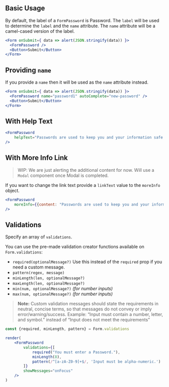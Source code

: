 ## Basic Usage

By default, the label of a `FormPassword` is Password.
The `label` will be used to determine the `label` and the `name` attribute.
The `name` attribute will be a camel-cased version of the label.

```jsx
<Form onSubmit={ data => alert(JSON.stringify(data)) }>
  <FormPassword />
  <Button>Submit</Button>
</Form>
```

## Providing `name`

If you provide a `name` then it will be used as the `name` attribute instead.

```jsx
<Form onSubmit={ data => alert(JSON.stringify(data)) }>
  <FormPassword name="password1" autoComplete="new-password" />
  <Button>Submit</Button>
</Form>
```

## With Help Text

```jsx
<FormPassword
    helpText="Passwords are used to keep you and your information safe."
/>
```

## With More Info Link

> WIP: We are just alerting the additional content for now. Will use a `Modal` component once Modal is completed.

If you want to change the link text provide a `linkText` value to the `moreInfo` object.

```jsx
<FormPassword
    moreInfo={{content: "Passwords are used to keep you and your information safe."}}
/>
```

## Validations

Specify an array of `validations`.

You can use the pre-made validation creator functions available on `Form.validations`:
- `required(optionalMessage?)` Use this instead of the `required` prop if you need a custom message.
- `pattern(regex, message)`
- `minLength(len, optionalMessage?)`
- `maxLength(len, optionalMessage?)`
- `min(num, optionalMessage?)` *(for number inputs)*
- `max(num, optionalMessage?)` *(for number inputs)*

> **Note:** Custom validation messages should state the requirements in neutral, concise terms, so that messages do not convey or imply error/warning/success. Example: “Input must contain a number, letter, and symbol.” instead of “Input does not meet the requirements”

```jsx
const {required, minLength, pattern} = Form.validations

render(
    <FormPassword
        validations={[
            required("You must enter a Password."),
            minLength(8),
            pattern(/^[a-zA-Z0-9]+$/, 'Input must be alpha-numeric.')
        ]}
        showMessages="onFocus"
    />
)
```